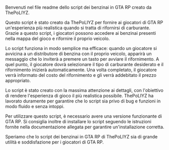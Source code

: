 Benvenuti nel file readme dello script dei benzinai in GTA RP creato da ThePoLIYZ.

Questo script è stato creato da ThePoLIYZ per fornire ai giocatori di GTA RP un'esperienza più realistica quando si tratta di rifornirsi di carburante. Grazie a questo script, i giocatori possono accedere ai benzinai presenti nella mappa del gioco e rifornire il proprio veicolo.

Lo script funziona in modo semplice ma efficace: quando un giocatore si avvicina a un distributore di benzina con il proprio veicolo, apparirà un messaggio che lo inviterà a premere un tasto per avviare il rifornimento. A quel punto, il giocatore dovrà selezionare il tipo di carburante desiderato e il rifornimento inizierà automaticamente. Una volta completato, il giocatore verrà informato del costo del rifornimento e gli verrà addebitato il prezzo appropriato.

Lo script è stato creato con la massima attenzione ai dettagli, con l'obiettivo di rendere l'esperienza di gioco il più realistica possibile. ThePoLIYZ ha lavorato duramente per garantire che lo script sia privo di bug e funzioni in modo fluido e senza intoppi.

Per utilizzare questo script, è necessario avere una versione funzionante di GTA RP. Si consiglia inoltre di installare lo script seguendo le istruzioni fornite nella documentazione allegata per garantire un'installazione corretta.

Speriamo che lo script dei benzinai in GTA RP di ThePoLIYZ sia di grande utilità e soddisfazione per i giocatori di GTA RP.
